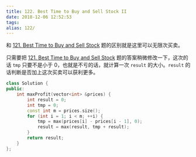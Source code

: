```yaml
---
title: 122. Best Time to Buy and Sell Stock II
date: 2018-12-06 12:52:53
tags:
alias: 122/
---
```


和 [121. Best Time to Buy and Sell Stock](/best-time-to-buy-and-sell-stock/) 题的区别就是这里可以无限次买卖。

<!--more-->

只需要把 [121. Best Time to Buy and Sell Stock](/best-time-to-buy-and-sell-stock/) 题的答案稍微修改一下，这次的话 `tmp` 只要不是小于 0，也就是不亏的话，就计算一次 `result` 的大小。`result` 的话判断是否加上这次买卖可以获利更多。

```cpp
class Solution {
public:
    int maxProfit(vector<int> &prices) {
        int result = 0;
        int tmp = 0;
        const int m = prices.size();
        for (int i = 1; i < m; ++i) {
            tmp = max(prices[i] - prices[i - 1], 0);
            result = max(result, tmp + result);
        }
        return result;
    }
};
```
